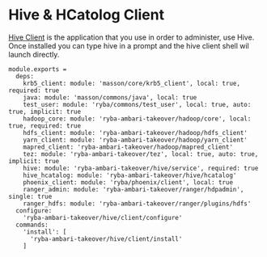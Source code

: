 
# Hive & HCatolog Client

[Hive Client](https://cwiki.apache.org/confluence/display/Hive/HiveClient) is the application that you use in order to administer, use Hive.
Once installed you can type hive in a prompt and the hive client shell wil launch directly.

    module.exports =
      deps:
        krb5_client: module: 'masson/core/krb5_client', local: true, required: true
        java: module: 'masson/commons/java', local: true
        test_user: module: 'ryba/commons/test_user', local: true, auto: true, implicit: true
        hadoop_core: module: 'ryba-ambari-takeover/hadoop/core', local: true, required: true
        hdfs_client: module: 'ryba-ambari-takeover/hadoop/hdfs_client'
        yarn_client: module: 'ryba-ambari-takeover/hadoop/yarn_client'
        mapred_client: 'ryba-ambari-takeover/hadoop/mapred_client'
        tez: module: 'ryba-ambari-takeover/tez', local: true, auto: true, implicit: true
        hive: module: 'ryba-ambari-takeover/hive/service', required: true
        hive_hcatalog: module: 'ryba-ambari-takeover/hive/hcatalog'
        phoenix_client: module: 'ryba/phoenix/client', local: true
        ranger_admin: module: 'ryba-ambari-takeover/ranger/hdpadmin', single: true
        ranger_hdfs: module: 'ryba-ambari-takeover/ranger/plugins/hdfs'
      configure:
        'ryba-ambari-takeover/hive/client/configure'
      commands:
        'install': [
          'ryba-ambari-takeover/hive/client/install'
        ]
